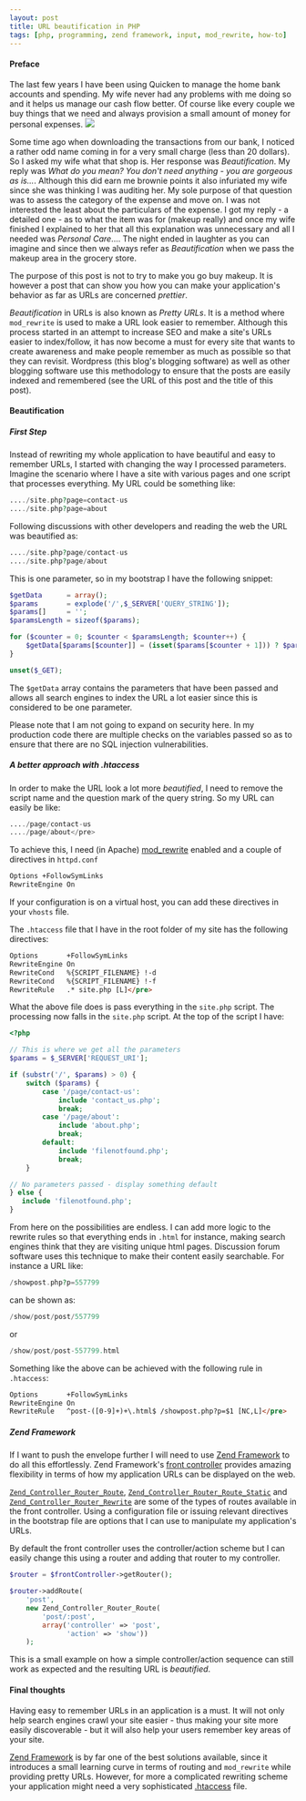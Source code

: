 ```yaml
---
layout: post
title: URL beautification in PHP
tags: [php, programming, zend framework, input, mod_rewrite, how-to]
---
```


#### Preface

The last few years I have been using Quicken to manage the home bank accounts and spending. My wife never had any problems with me doing so and it helps us manage our cash flow better. Of course like every couple we buy things that we need and always provision a small amount of money for personal expenses.
<img class="post-image" src="{{ site.baseurl }}/files/php.png" />

Some time ago when downloading the transactions from our bank, I noticed a rather odd name coming in for a very small charge (less than 20 dollars). So I asked my wife what that shop is. Her response was *Beautification*. My reply was *What do you mean? You don't need anything - you are gorgeous as is...*. Although this did earn me brownie points it also infuriated my wife since she was thinking I was auditing her. My sole purpose of that question was to assess the category of the expense and move on. I was not interested the least about the particulars of the expense. I got my reply - a detailed one - as to what the item was for (makeup really) and once my wife finished I explained to her that all this explanation was unnecessary and all I needed was *Personal Care*.... The night ended in laughter as you can imagine and since then we always refer as *Beautification* when we pass the makeup area in the grocery store.

The purpose of this post is not to try to make you go buy makeup. It is however a post that can show you how you can make your application's behavior as far as URLs are concerned *prettier*.

*Beautification* in URLs is also known as *Pretty URLs*. It is a method where `mod_rewrite` is used to make a URL look easier to remember. Although this process started in an attempt to increase SEO and make a site's URLs easier to index/follow, it has now become a must for every site that wants to create awareness and make people remember as much as possible so that they can revisit. Wordpress (this blog's blogging software) as well as other blogging software use this methodology to ensure that the posts are easily indexed and remembered (see the URL of this post and the title of this post).

#### Beautification

##### First Step

Instead of rewriting my whole application to have beautiful and easy to remember URLs, I started with changing the way I processed parameters. Imagine the scenario where I have a site with various pages and one script that processes everything. My URL could be something like:

```php
..../site.php?page=contact-us
..../site.php?page=about
```

Following discussions with other developers and reading the web the URL was beautified as:

```php
..../site.php?page/contact-us
..../site.php?page/about
```

This is one parameter, so in my bootstrap I have the following snippet:

```php
$getData      = array();
$params       = explode('/',$_SERVER['QUERY_STRING']);
$params[]     = '';
$paramsLength = sizeof($params);

for ($counter = 0; $counter < $paramsLength; $counter++) {
    $getData[$params[$counter]] = (isset($params[$counter + 1])) ? $params[$counter + 1] : '';
}

unset($_GET);
```

The `$getData` array contains the parameters that have been passed and allows all search engines to index the URL a lot easier since this is considered to be one parameter.

Please note that I am not going to expand on security here. In my production code there are multiple checks on the variables passed so as to ensure that there are no SQL injection vulnerabilities.

##### A better approach with .htaccess

In order to make the URL look a lot more *beautified*, I need to remove the script name and the question mark of the query string. So my URL can easily be like:

```php
..../page/contact-us
..../page/about</pre>
```

To achieve this, I need (in Apache) [mod_rewrite](http://httpd.apache.org/docs/2.0/mod/mod_rewrite.html) enabled and a couple of directives in `httpd.conf`

```html
Options +FollowSymLinks
RewriteEngine On
```

If your configuration is on a virtual host, you can add these directives in your `vhosts` file.

The `.htaccess` file that I have in the root folder of my site has the following directives:

```html
Options       +FollowSymLinks
RewriteEngine On
RewriteCond   %{SCRIPT_FILENAME} !-d
RewriteCond   %{SCRIPT_FILENAME} !-f
RewriteRule   .* site.php [L]</pre>
```

What the above file does is pass everything in the `site.php` script. The processing now falls in the `site.php` script. At the top of the script I have:

```php
<?php

// This is where we get all the parameters
$params = $_SERVER['REQUEST_URI'];

if (substr('/', $params) > 0) {
    switch ($params) {
        case '/page/contact-us':
            include 'contact_us.php';
            break;
        case '/page/about':
            include 'about.php';
            break;
        default:
            include 'filenotfound.php';
            break;
    }

// No parameters passed - display something default
} else {
   include 'filenotfound.php';
}
```

From here on the possibilities are endless. I can add more logic to the rewrite rules so that everything ends in `.html` for instance, making search engines think that they are visiting unique html pages. Discussion forum software uses this technique to make their content easily searchable. For instance a URL like:

```php
/showpost.php?p=557799
```

can be shown as:

```php
/show/post/post/557799
```

or

```php
/show/post/post-557799.html
```

Something like the above can be achieved with the following rule in `.htaccess`:

```html
Options       +FollowSymLinks
RewriteEngine On
RewriteRule   ^post-([0-9]+)+\.html$ /showpost.php?p=$1 [NC,L]</pre>
```

##### Zend Framework

If I want to push the envelope further I will need to use [Zend Framework](http://framework.zend.com/) to do all this effortlessly. Zend Framework's [front controller](http://framework.zend.com/manual/en/zend.controller.html) provides amazing flexibility in terms of how my application URLs can be displayed on the web.

[`Zend_Controller_Router_Route`](http://framework.zend.com/manual/en/zend.controller.router.html#zend.controller.router.routes.standard), [`Zend_Controller_Router_Route_Static`](http://framework.zend.com/manual/en/zend.controller.router.html#zend.controller.router.routes.static) and [`Zend_Controller_Router_Rewrite`](http://framework.zend.com/manual/en/zend.controller.router.html#zend.controller.router.default-routes) are some of the types of routes available in the front controller. Using a configuration file or issuing relevant directives in the bootstrap file are options that I can use to manipulate my application's URLs.

By default the front controller uses the controller/action scheme but I can easily change this using a router and adding that router to my controller.

```php
$router = $frontController->getRouter();

$router->addRoute(
    'post',
    new Zend_Controller_Router_Route(
        'post/:post',
        array('controller' => 'post',
              'action' => 'show'))
    );
```

This is a small example on how a simple controller/action sequence can still work as expected and the resulting URL is *beautified*.

#### Final thoughts

Having easy to remember URLs in an application is a must. It will not only help search engines crawl your site easier - thus making your site more easily discoverable - but it will also help your users remember key areas of your site.

[Zend Framework](http://framework.zend.com/) is by far one of the best solutions available, since it introduces a small learning curve in terms of routing and `mod_rewrite` while providing pretty URLs. However, for more a complicated rewriting scheme your application might need a very sophisticated [.htaccess](http://httpd.apache.org/docs/2.0/howto/htaccess.html) file.
